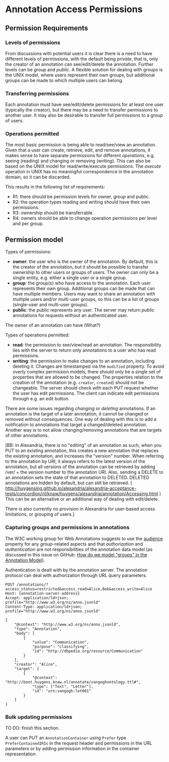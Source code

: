 # Annotation Access Permissions

## Permission Requirements

### Levels of permissions

From discussions with potential users it is clear there is a need to have different levels of permissions, with the default being *private*, that is, only the creator of an annotation can see/edit/delete the annotation. Further levels can be *group* and *public*. A flexible solution for dealing with groups is the UNIX model, where users represent their own groups, but additional groups can be made to which multiple users can belong.

### Transferring permissions

Each annotation must have see/edit/delete permissions for at least one user (typically the creator), but there may be a need to transfer permissions to another user. It may also be desirable to transfer full permissions to a group of users.

### Operations permitted

The most basic permission is being able to read/see/view an annotation. Given that a user can create, retrieve, edit, and remove annotations, it makes sense to have separate permissions for different *operations*, e.g. seeing (reading) and changing or removing (writing). This can also be based on the UNIX model for read/write/execute permissions. The *execute* operation in UNIX has no meaningful correspondence in the annotation domain, so it can be discarded.

This results in the following list of requirements:

+ R1: there should be permission levels for owner, group and public.
+ R2: the operation types reading and writing should have their own permissions.
+ R3: ownership should be transferrable.
+ R4: owners should be able to change operation permissions per level and per group.

## Permission model

Types of permissions:

+ **owner**: the user who is the owner of the annotation. By default, this is the creator of the annotation, but it should be possible to transfer ownership to other users or groups of users. The owner can only be a single entity, e.g. either a single user or a single group.
+ **group**: the group(s) who have access to the annotation. Each user represents their own group. Additional groups can be made that can have multiple members. Users may want to share an annotation with multiple users and/or multi-user groups, so this can be a list of groups (single-user and multi-user groups).
+ **public**: the public represents any user. The server may return *public* annotations for requests without an authenticated user.

The owner of an annotation can have (What?)

Types of operations permitted:

+ **read**: the permission to see/view/read an annotation. The responsibility lies with the server to return only annotations to a user who has read permissions.
+ **writing**: the permission to make changes to an annotation, including deleting it. Changes are timestamped via the `modified` property. To avoid overly complex permission models, there should only be a single set of properties that are allowed to be changed. The properties relation to the creation of the annotation (e.g. `creator`, `created`) should not be changeable. The server should check with each PUT request whether the user has edit permissions. The client can indicate edit permissions through e.g. an edit button. 

There are some issues regarding *changing* or *deleting* annotations. If an annotation is the target of a later annotation, it cannot be changed or removed without consequences. One way of dealing with this is to add a notification to annotations that target a changed/deleted annotation. Another way is to not allow changing/removing annotations that are targets of other annotations. 

[BB: In Alexandria, there is no "editing" of an annotation as such, when you PUT to an existing annotation, this creates a new annotation that replaces the existing annotation, and increases the "version" number. When referring to the annotation by URI, it always refers to the latest version of the annotation, but all versions of the annotation can be retrieved by adding /ver/ + the version number to the annotation URI. Also, sending a DELETE to an annotation sets the state of that annotation to DELETED. DELETED annotations are hidden by default, but can still be retrieved. ( http://huygensing.github.io/alexandria/alexandria-acceptance-tests/concordion/nl/knaw/huygens/alexandria/annotation/Accessing.html )
This can be an alternative or an additional way of dealing with edit/delete.

There is also currently no provision in Alexandria for user-based access limitations, or grouping of users.]

### Capturing groups and permissions in annotations

The W3C working group for Web Annotations suggests to use the [audience](https://www.w3.org/TR/annotation-model/#intended-audience) property for any *group*-related aspects and that *authorization* and *authentication* are not responsibilities of the annotation data model (as discussed in this issue on GitHub: [How do we model "groups" in the Annotation Model](https://github.com/w3c/web-annotation/issues/119)). 

Authentication is dealt with by the annotation server. The annotation protocol can deal with authorization through URL query parameters.

```
POST /annotations/?access_status=restricted&access_read=Alice,Bob&access_write=Alice
Host: {annotation-server-address}
Accept: application/ld+json; profile="http://www.w3.org/ns/anno.jsonld"
Content-Type: application/ld+json; profile="http://www.w3.org/ns/anno.jsonld"

{
    "@context": "http://www.w3.org/ns/anno.jsonld",
    "type": "Annotation",
    "body": [
        {
            "value": "Communication",
            "purpose": "classifying",
            "id": "http://dbpedia.org/resource/Communication"
        }
    ],
    "creator": "Alice",
    "target": [
        {
            "@context": "http://boot.huygens.knaw.nl/annotate/vangoghontology.ttl#",
            "type": ["Text", "Letter"],
            "id": "urn:vangogh:let001"
        }
    ]
}
```

### Bulk updating permissions

TO DO: finish this section.

A user can PUT an `AnnotationContainer` using `Prefer` type `PreferContainedIRIs` in the request header and permissions in the URL parameters or by adding permission information in the container representation.


